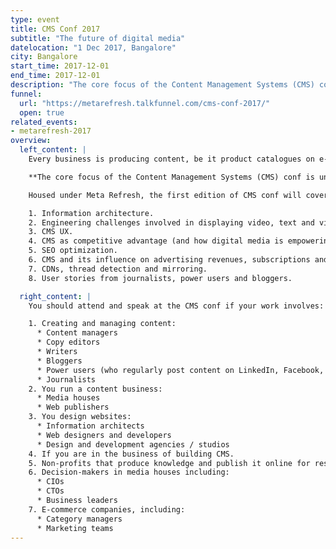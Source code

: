 ```yaml
---
type: event
title: CMS Conf 2017
subtitle: "The future of digital media"
datelocation: "1 Dec 2017, Bangalore"
city: Bangalore
start_time: 2017-12-01
end_time: 2017-12-01
description: "The core focus of the Content Management Systems (CMS) conf is understanding CMS workflows – why does your workflow necessitate either building a custom CMS or using an existing CMS."
funnel:
  url: "https://metarefresh.talkfunnel.com/cms-conf-2017/"
  open: true
related_events:
- metarefresh-2017
overview:
  left_content: |
    Every business is producing content, be it product catalogues on e-commerce websites, user updates and stories on social networking platforms, or news in the form of text and video on media sites. Managing and displaying content is the cornerstone of business and engineering decisions in every domain – not just media.

    **The core focus of the Content Management Systems (CMS) conf is understanding CMS workflows – why does your workflow necessitate either building a custom CMS or using an existing CMS.**

    Housed under Meta Refresh, the first edition of CMS conf will cover the following topics:

    1. Information architecture.
    2. Engineering challenges involved in displaying video, text and visual content.
    3. CMS UX.
    4. CMS as competitive advantage (and how digital media is empowering different businesses).
    5. SEO optimization.
    6. CMS and its influence on advertising revenues, subscriptions and monetization.
    7. CDNs, thread detection and mirroring.
    8. User stories from journalists, power users and bloggers.

  right_content: |
    You should attend and speak at the CMS conf if your work involves:

    1. Creating and managing content:
      * Content managers
      * Copy editors
      * Writers
      * Bloggers
      * Power users (who regularly post content on LinkedIn, Facebook, Medium and other platforms)
      * Journalists
    2. You run a content business:
      * Media houses
      * Web publishers
    3. You design websites:
      * Information architects
      * Web designers and developers
      * Design and development agencies / studios
    4. If you are in the business of building CMS.
    5. Non-profits that produce knowledge and publish it online for research, advocacy or outreach.
    6. Decision-makers in media houses including:
      * CIOs
      * CTOs
      * Business leaders
    7. E-commerce companies, including:
      * Category managers
      * Marketing teams
---
```

